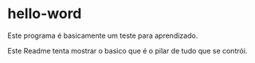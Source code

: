 # hello-word
Este programa é basicamente um teste para aprendizado.

Este Readme tenta mostrar o basico que é o pilar de tudo que se contrói.
